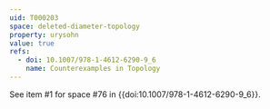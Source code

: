 ```yaml
---
uid: T000203
space: deleted-diameter-topology
property: urysohn
value: true
refs:
  - doi: 10.1007/978-1-4612-6290-9_6
    name: Counterexamples in Topology
---
```

See item #1 for space #76 in {{doi:10.1007/978-1-4612-6290-9_6}}.
